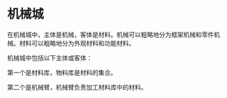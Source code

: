 # 机械城

在机械城中，主体是机械，客体是材料。机械可以粗略地分为框架机械和零件机械。材料可以粗略地分为外观材料和功能材料。

机械城中包括以下主体或客体：

第一个是材料库，物料库是材料的集合。

第二个是机械臂，机械臂负责加工材料库中的材料。
